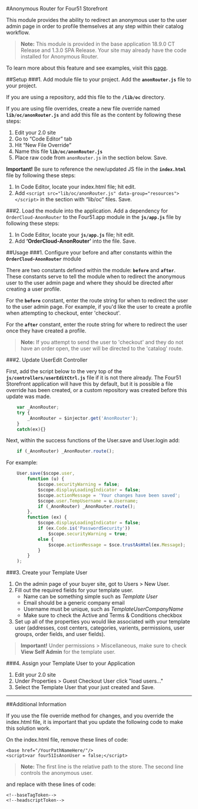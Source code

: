 #Anonymous Router for Four51 Storefront

This module provides the ability to redirect an anonymous user to the user admin page in order to profile themselves at any step within their catalog workflow.

>**Note:** This module is provided in the base application 18.9.0 CT Release and 1.3.0 SPA Release.  Your site may already have the code installed for Anonymous Router.

To learn more about this feature and see examples, visit this [page](https://volition.four51.com/store/product/AnonymousRouter).

##Setup
###1. Add module file to your project.
Add the **`anonRouter.js`** file to your project.

If you are using a repository, add this file to the **`/lib/oc`** directory.

If you are using file overrides, create a new file override named **`lib/oc/anonRouter.js`** and add this file as the content by following these steps:

 1. Edit your 2.0 site
 2. Go to “Code Editor” tab
 3. Hit “New File Override”
 4. Name this file **`lib/oc/anonRouter.js`**
 5. Place raw code from `anonRouter.js` in the section below. Save.

**Important!** Be sure to reference the new/updated JS file in the **`index.html`** file by following these steps:

 1. In Code Editor, locate your index.html file; hit edit.
 2. Add `<script src="lib/oc/anonRouter.js" data-group="resources"></script>`  in the section with “lib/oc” files. Save.

###2. Load the module into the application.
Add a dependency for `OrderCloud-AnonRouter` to the Four51.app module in the **`js/app.js`** file by following these steps:

 1. In Code Editor, locate your **`js/app.js`** file; hit edit.
 2. Add **‘OrderCloud-AnonRouter’** into the file. Save.

##Usage
###1. Configure your before and after constants within the **`OrderCloud-AnonRouter`** module

There are two constants defined within the module: **`before`** and **`after`**. These constants serve to tell the module when to redirect the anonymous user to the user admin page and where they should be directed after creating a user profile.

For the **`before`** constant, enter the route string for when to redirect the user to the user admin page. For example, if you'd like the user to create a profile when attempting to checkout, enter 'checkout'.

For the **`after`** constant, enter the route string for where to redirect the user once they have created a profile.

>**Note:** If you attempt to send the user to 'checkout' and they do not have an order open, the user will be directed to the 'catalog' route.

###2. Update UserEdit Controller

First, add the script below to the very top of the **`js/controllers/userEditCtrl.js`** file if it is not there already.   The Four51 Storefront application will have this by default, but it is possible a file override has been created, or a custom repository was created before this update was made.

```javascript
    var _AnonRouter;
    try {
        _AnonRouter = $injector.get('AnonRouter');
    }
    catch(ex){}
```


Next, within the success functions of the User.save and User.login add:

```javascript
    if (_AnonRouter) _AnonRouter.route();
```

For example: 

```javascript
    User.save($scope.user,
        function (u) {
            $scope.securityWarning = false;
            $scope.displayLoadingIndicator = false;
            $scope.actionMessage = 'Your changes have been saved';
            $scope.user.TempUsername = u.Username;
            if (_AnonRouter) _AnonRouter.route();
        },
        function (ex) {
            $scope.displayLoadingIndicator = false;
            if (ex.Code.is('PasswordSecurity'))
                $scope.securityWarning = true;
            else {
                $scope.actionMessage = $sce.trustAsHtml(ex.Message);
            }
        }
    );
```
###3. Create your Template User

 1. On the admin page of your buyer site, got to Users > New User.
 2. Fill out the required fields for your template user. 
	 - Name can be something simple such as *Template User*
	 - Email should be a generic company email
	 - Username must be unique, such as *TemplateUserCompanyName*
	 - Make sure to check the Active and Terms & Conditions checkbox
 3. Set up all of the properties you would like associated with your template user (addresses, cost centers, categories, varients, permissions, user groups, order fields, and user fields). 
 
 > **Important!** Under permissions > Miscellaneous, make sure to check **View Self Admin** for the template user. 

###4. Assign your Template User to your Application

 1. Edit your 2.0 site
 2. Under Properties > Guest Checkout User click "load users..."
 3. Select the Template User that your just created and Save. 

___
##Additional Information

If you use the file override method for changes, and you override the index.html file, it is important that you update the following code to make this solution work. 

On the index.html file, remove these lines of code:

```
<base href="/YourPathNameHere/"/>
<script>var four51IsAnonUser = false;</script>
```

>**Note:** The first line is the relative path to the store.  The second line controls the anonymous user. 


and replace with these lines of code:

```
<!--baseTagToken-->
<!--headscriptToken-->
```
